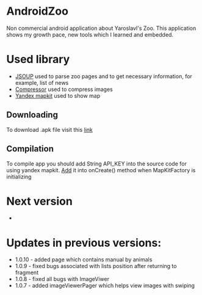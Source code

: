 # AndroidZoo
Non commercial android application about Yaroslavl's Zoo. This application shows my growth pace, new tools which I learned and embedded.

# Used library
* [JSOUP](https://jsoup.org/) used to parse zoo pages and to get necessary information, for example, list of news
* [Compressor](https://github.com/zetbaitsu/Compressor) used to compress images
* [Yandex mapkit](https://tech.yandex.ru/maps/mapkit/) used to show map

## Downloading
To download .apk file visit this [link](https://yadi.sk/d/cQ1SmFDn215CQg)

## Compilation
To compile app you should add String API_KEY into the source code for using yandex mapkit. [Add](https://github.com/Alex-A4/AndroidZoo/blob/master/app/src/main/java/com/alexa4/pseudozoo/activities_package/map_views/MapContainer.java#L32) it into onCreate() method when MapKitFactory is initializing

# Next version
 -

# Updates in previous versions:
* 1.0.10 - added page which contains manual by animals
* 1.0.9 - fixed bugs associated with lists position after returning to fragment
* 1.0.8 - fixed all bugs with ImageViwer
* 1.0.7 - added imageViewerPager which helps view images with swiping
